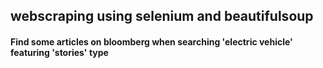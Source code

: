 ## webscraping using selenium and beautifulsoup
#### Find some articles on bloomberg when searching 'electric vehicle' featuring 'stories' type
